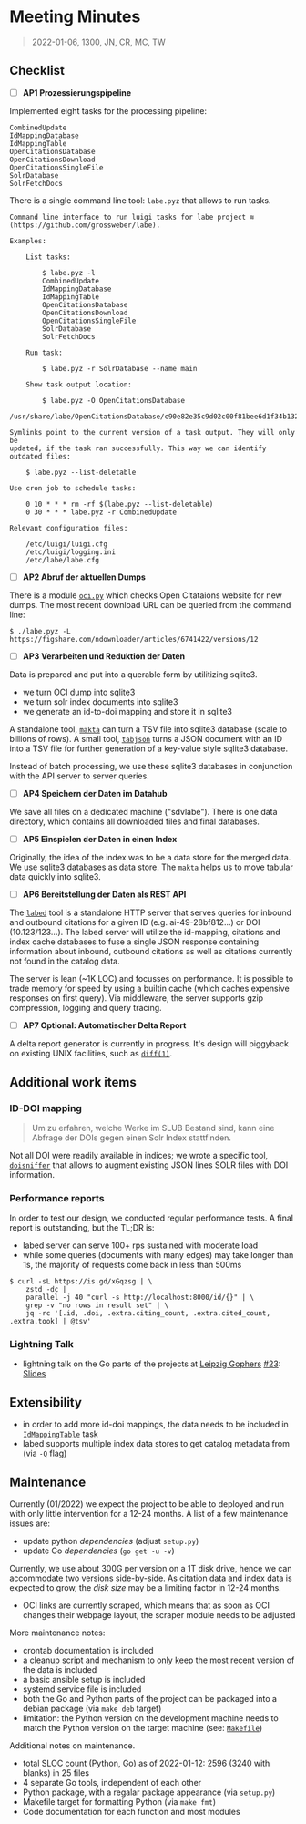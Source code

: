 # Meeting Minutes

> 2022-01-06, 1300, JN, CR, MC, TW

## Checklist

* [ ] **AP1 Prozessierungspipeline**

Implemented eight tasks for the processing pipeline:

```
CombinedUpdate
IdMappingDatabase
IdMappingTable
OpenCitationsDatabase
OpenCitationsDownload
OpenCitationsSingleFile
SolrDatabase
SolrFetchDocs
```

There is a single command line tool: `labe.pyz` that allows to run tasks.

```
Command line interface to run luigi tasks for labe project ≋
(https://github.com/grossweber/labe).

Examples:

    List tasks:

        $ labe.pyz -l
        CombinedUpdate
        IdMappingDatabase
        IdMappingTable
        OpenCitationsDatabase
        OpenCitationsDownload
        OpenCitationsSingleFile
        SolrDatabase
        SolrFetchDocs

    Run task:

        $ labe.pyz -r SolrDatabase --name main

    Show task output location:

        $ labe.pyz -O OpenCitationsDatabase
        /usr/share/labe/OpenCitationsDatabase/c90e82e35c9d02c00f81bee6d1f34b132953398c.db

Symlinks point to the current version of a task output. They will only be
updated, if the task ran successfully. This way we can identify outdated files:

    $ labe.pyz --list-deletable

Use cron job to schedule tasks:

    0 10 * * * rm -rf $(labe.pyz --list-deletable)
    0 30 * * * labe.pyz -r CombinedUpdate

Relevant configuration files:

    /etc/luigi/luigi.cfg
    /etc/luigi/logging.ini
    /etc/labe/labe.cfg

```


* [ ] **AP2 Abruf der aktuellen Dumps**

There is a module
[`oci.py`](https://github.com/GROSSWEBER/labe/blob/main/python/labe/oci.py)
which checks Open Citataions website for new dumps. The most recent download
URL can be queried from the command line:

```
$ ./labe.pyz -L
https://figshare.com/ndownloader/articles/6741422/versions/12
```


* [ ] **AP3 Verarbeiten und Reduktion der Daten**

Data is prepared and put into a querable form by utilitizing sqlite3.

* we turn OCI dump into sqlite3
* we turn solr index documents into sqlite3
* we generate an id-to-doi mapping and store it in sqlite3

A standalone tool,
[`makta`](https://github.com/GROSSWEBER/labe/tree/main/go/ckit#makta) can turn
a TSV file into sqlite3 database (scale to billions of rows). A small tool,
[`tabjson`](https://github.com/GROSSWEBER/labe/tree/main/go/ckit#tabjson) turns
a JSON document with an ID into a TSV file for further generation of a
key-value style sqlite3 database.

Instead of batch processing, we use these sqlite3 databases in conjunction with
the API server to server queries.

* [ ] **AP4 Speichern der Daten im Datahub**

We save all files on a dedicated machine ("sdvlabe"). There is one data
directory, which contains all downloaded files and final databases.

* [ ] **AP5 Einspielen der Daten in einen Index**

Originally, the idea of the index was to be a data store for the merged data.
We use sqlite3 databases as data store. The
[`makta`](https://github.com/GROSSWEBER/labe/tree/main/go/ckit#makta) helps us to move tabular data quickly into sqlite3.

* [ ] **AP6 Bereitstellung der Daten als REST API**

The [`labed`](https://github.com/GROSSWEBER/labe/tree/main/go/ckit#labed) tool
is a standalone HTTP server that serves queries for inbound and outbound
citations for a given ID (e.g. ai-49-28bf812...) or DOI (10.123/123...). The
labed server will utilize the id-mapping, citations and index cache databases
to fuse a single JSON response containing information about inbound, outbound
citations as well as citations currently not found in the catalog data.

The server is lean (~1K LOC) and focusses on performance. It is possible to
trade memory for speed by using a builtin cache (which caches expensive
responses on first query). Via middleware, the server supports gzip
compression, logging and query tracing.

* [ ] **AP7 Optional: Automatischer Delta Report**

A delta report generator is currently in progress. It's design will piggyback
on existing UNIX facilities, such as
[`diff(1)`](https://man7.org/linux/man-pages/man1/diff.1.html).

## Additional work items

### ID-DOI mapping

> Um zu erfahren, welche Werke im SLUB Bestand sind, kann eine Abfrage der DOIs
> gegen einen Solr Index stattfinden.

Not all DOI were readily available in indices; we wrote a specific tool,
[`doisniffer`](https://github.com/GROSSWEBER/labe/tree/main/go/ckit#doisniffer)
that allows to augment existing JSON lines SOLR files with DOI information.

### Performance reports

In order to test our design, we conducted regular performance tests. A final
report is outstanding, but the TL;DR is:

* labed server can serve 100+ rps sustained with moderate load
* while some queries (documents with many edges) may take longer than 1s, the majority of requests come back in less than 500ms

```
$ curl -sL https://is.gd/xGqzsg | \
    zstd -dc |
    parallel -j 40 "curl -s http://localhost:8000/id/{}" | \
    grep -v "no rows in result set" | \
    jq -rc '[.id, .doi, .extra.citing_count, .extra.cited_count, .extra.took] | @tsv'
```

### Lightning Talk

* lightning talk on the Go parts of the projects at [Leipzig
  Gophers](https://golangleipzig.space/)
[#23](https://golangleipzig.space/posts/meetup-23-wrapup/):
[Slides](https://github.com/miku/dwstalk)

## Extensibility

* in order to add more id-doi mappings, the data needs to be included in [`IdMappingTable`](https://github.com/GROSSWEBER/labe/blob/c67474c272cbbc51405bf53eb22d656622547c38/python/labe/tasks.py#L275-L325) task
* labed supports multiple index data stores to get catalog metadata from (via `-Q` flag)

## Maintenance

Currently (01/2022) we expect the project to be able to deployed and run with only little intervention for a 12-24 months. A list of a few maintenance issues are:

* update python *dependencies* (adjust `setup.py`)
* update Go *dependencies* (`go get -u -v`)

Currently, we use about 300G per version on a 1T disk drive, hence we can
accommodate two versions side-by-side. As citation data and index data is
expected to grow, the *disk size* may be a limiting factor in 12-24 months.

* OCI links are currently scraped, which means that as soon as OCI changes their webpage layout, the scraper module needs to be adjusted

More maintenance notes:

* crontab documentation is included
* a cleanup script and mechanism to only keep the most recent version of the data is included
* a basic ansible setup is included
* systemd service file is included
* both the Go and Python parts of the project can be packaged into a debian package (via `make deb` target)
* limitation: the Python version on the development machine needs to match the Python version on the target machine (see: [`Makefile`](https://github.com/GROSSWEBER/labe/blob/c67474c272cbbc51405bf53eb22d656622547c38/python/Makefile#L17-L21))

Additional notes on maintenance.

* total SLOC count (Python, Go) as of 2022-01-12: 2596 (3240 with blanks) in 25 files
* 4 separate Go tools, independent of each other
* Python package, with a regalar package appearance (via `setup.py`)
* Makefile target for formatting Python (via `make fmt`)
* Code documentation for each function and most modules
